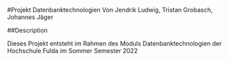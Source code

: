 #Projekt Datenbanktechnologien
Von Jendrik Ludwig, Tristan Grobasch, Johannes Jäger

##Description

Dieses Projekt entsteht im Rahmen des Moduls Datenbanktechnologien der Hochschule Fulda im Sommer Semester 2022

